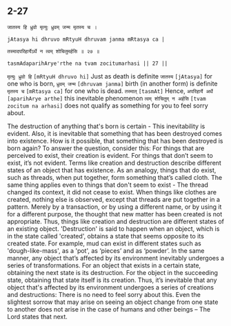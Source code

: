 ## 2-27


```shloka-sa
जातस्य हि ध्रुवो मृत्युः ध्रुवम् जन्म मृतस्य च ।
```
```shloka-sa-hk
jAtasya hi dhruvo mRtyuH dhruvam janma mRtasya ca |
```
```shloka-sa
तस्मादपरिहार्येऽर्थे न त्वम् शोचितुमर्हसि ॥ २७ ॥
```
```shloka-sa-hk
tasmAdaparihArye'rthe na tvam zocitumarhasi || 27 ||
```

`मृत्युः ध्रुवो हि` `[mRtyuH dhruvo hi]` Just as death is definite `जातस्य` `[jAtasya]` for one who is born, `ध्रुवम् जन्म` `[dhruvam janma]` birth (in another form) is definite `मृतस्य च` `[mRtasya ca]` for one who is dead. `तस्मात्` `[tasmAt]` Hence, `अपरिहार्ये अर्थे` `[aparihArye arthe]` this inevitable phenomenon `त्वम् शोचितुम् न अर्हसि` `[tvam zocitum na arhasi]` does not qualify as something for you to feel sorry about.

The destruction of anything that's born is certain - This inevitability is evident. 
Also, it is inevitable that something that has been destroyed comes into existence. How is it possible, that something that has been destroyed is born again? 
To answer the question, consider this: For things that are perceived to exist, their creation is evident. For things that don’t seem to exist, it’s not evident. Terms like creation and destruction describe different states of an object that has existence. 
As an analogy, things that do exist, such as threads, when put together, form something that’s called cloth. The same thing applies even to things that don't seem to exist - The thread changed its context, it did not cease to exist.
When things like clothes are created, nothing else is observed, except that threads are put together in a pattern. Merely by a transaction, or by using a different name, or by using it for a different purpose, the thought that new matter has been created is not appropriate. Thus, things like creation and destruction are different states of an existing object. 
'Destruction' is said to happen when an object, which is in the state called 'created', obtains a state that seems opposite to its created state. For example, mud can exist in different states such as 'dough-like-mass', as a 'pot', as ‘pieces’ and as ‘powder’. 
In the same manner, any object that’s affected by its environment inevitably undergoes a series of transformations. For an object that exists in a certain state, obtaining the next state is its destruction. For the object in the succeeding state, obtaining that state itself is its creation. Thus, it’s inevitable that any object that's affected by its environment undergoes a series of creations and destructions: There is no need to feel sorry about this.
Even the slightest sorrow that may arise on seeing an object change from one state to another does not arise in the case of humans and other beings – The Lord states that next.

